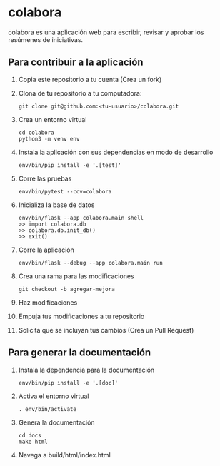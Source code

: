 # colabora

colabora es una aplicación web para escribir, revisar y aprobar los
resúmenes de iniciativas.

## Para contribuir a la aplicación

1. Copia este repositorio a tu cuenta (Crea un fork)

2. Clona de tu repositorio a tu computadora:

       git clone git@github.com:<tu-usuario>/colabora.git

3. Crea un entorno virtual

       cd colabora
       python3 -m venv env

4. Instala la aplicación con sus dependencias en modo de desarrollo

       env/bin/pip install -e '.[test]'

5. Corre las pruebas

       env/bin/pytest --cov=colabora

6. Inicializa la base de datos

       env/bin/flask --app colabora.main shell
       >> import colabora.db
       >> colabora.db.init_db()
       >> exit()

7. Corre la aplicación

       env/bin/flask --debug --app colabora.main run

8. Crea una rama para las modificaciones

       git checkout -b agregar-mejora

9. Haz modificaciones

10. Empuja tus modificaciones a tu repositorio

11. Solicita que se incluyan tus cambios (Crea un Pull Request)

## Para generar la documentación

1. Instala la dependencia para la documentación

       env/bin/pip install -e '.[doc]'

2. Activa el entorno virtual

       . env/bin/activate

3. Genera la documentación

       cd docs
       make html

4. Navega a build/html/index.html
